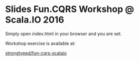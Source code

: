 
# Slides Fun.CQRS Workshop @ Scala.IO 2016

Simply open index.html in your browser and you are set.  

Workshop exercise is available at:  

[strongtyped/fun-cqrs-scalaio](https://github.com/strongtyped/fun-cqrs-scalaio/)  